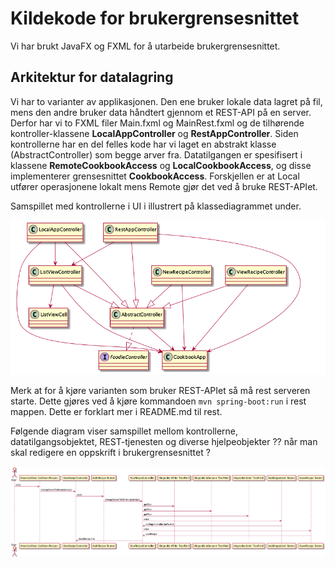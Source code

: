 # Kildekode for brukergrensesnittet

Vi har brukt JavaFX og FXML for å utarbeide brukergrensesnittet.

## Arkitektur for datalagring

Vi har to varianter av applikasjonen. Den ene bruker lokale data lagret på fil, mens den andre bruker data håndtert gjennom et REST-API på en server. Derfor har vi to FXML filer Main.fxml og MainRest.fxml og de tilhørende kontroller-klassene **LocalAppController** og **RestAppController**. Siden kontrollerne har en del felles kode har vi laget en abstrakt klasse (AbstractController) som begge arver fra. Datatilgangen er spesifisert i klassene **RemoteCookbookAccess** og **LocalCookbookAccess**, og disse implementerer grensesnittet **CookbookAccess**. Forskjellen er at Local utfører operasjonene lokalt mens Remote gjør det ved å bruke REST-APIet.


Samspillet med kontrollerne i UI i illustrert på klassediagrammet under. 

![Kontrollere](controllers.png)

Merk at for å kjøre varianten som bruker REST-APIet så må rest serveren starte. Dette gjøres ved å kjøre kommandoen `mvn spring-boot:run` i rest mappen. Dette er forklart mer i README.md til rest. 

Følgende diagram viser samspillet mellom kontrollerne, datatilgangsobjektet, REST-tjenesten og diverse hjelpeobjekter ?? når man skal redigere en oppskrift i brukergrensesnittet ?


![Sekvensdiagram](sequence.png)
